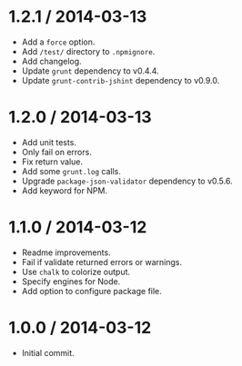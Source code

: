 1.2.1 / 2014-03-13
==================

  * Add a `force` option.
  * Add `/test/` directory to `.npmignore`.
  * Add changelog.
  * Update `grunt` dependency to v0.4.4.
  * Update `grunt-contrib-jshint` dependency to v0.9.0.

1.2.0 / 2014-03-13
==================

  * Add unit tests.
  * Only fail on errors.
  * Fix return value.
  * Add some `grunt.log` calls.
  * Upgrade `package-json-validator` dependency to v0.5.6.
  * Add keyword for NPM.

1.1.0 / 2014-03-12
==================

  * Readme improvements.
  * Fail if validate returned errors or warnings.
  * Use `chalk` to colorize output.
  * Specify engines for Node.
  * Add option to configure package file.

1.0.0 / 2014-03-12
==================

  * Initial commit.
